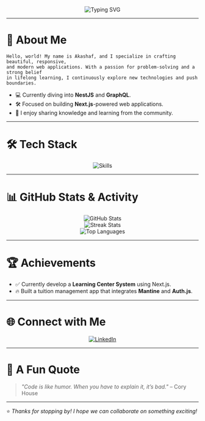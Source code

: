 <div align="center">
  <img src="https://readme-typing-svg.demolab.com?font=Fira+Code&size=22&pause=1000&color=F8F8F2&width=435&lines=Welcome+to+My+GitHub+Profile!;Frontend+Developer;Passionate+About+Clean+Code" alt="Typing SVG" />
</div>

---

# 🌟 About Me

```plaintext
Hello, world! My name is Akashaf, and I specialize in crafting beautiful, responsive, 
and modern web applications. With a passion for problem-solving and a strong belief 
in lifelong learning, I continuously explore new technologies and push boundaries. 
```

- 💻 Currently diving into **NestJS** and **GraphQL**.
- 🛠️ Focused on building **Next.js**-powered web applications.
- 🌱 I enjoy sharing knowledge and learning from the community.

---

# 🛠️ Tech Stack
<div align="center">
  <img src="https://skillicons.dev/icons?i=javascript,typescript,nextjs,nodejs,react,tailwind,figma,git,vscode" alt="Skills" />
</div>

---

# 📊 GitHub Stats & Activity

<div align="center">
  <img src="https://github-readme-stats.vercel.app/api?username=akashaf&show_icons=true&theme=monokai&hide_title=true" alt="GitHub Stats" />
  <br />
  <img src="https://github-readme-streak-stats.herokuapp.com/?user=your-github-username&theme=monokai" alt="Streak Stats" />
  <br />
  <img src="https://github-readme-stats.vercel.app/api/top-langs/?username=akashaf&layout=compact&theme=monokai" alt="Top Languages" />
</div>

---

# 🏆 Achievements

- ✅ Currently develop a **Learning Center System** using Next.js.
- 🔥 Built a tuition management app that integrates **Mantine** and **Auth.js**.

---

# 🌐 Connect with Me

<div align="center">
  <a href="https://www.linkedin.com/in/akashaf-khomarudin-56a38b158"><img src="https://img.shields.io/badge/LinkedIn-%230077B5?style=for-the-badge&logo=linkedin&logoColor=white" alt="LinkedIn" /></a>
</div>

---

# 🎨 A Fun Quote
> _"Code is like humor. When you have to explain it, it’s bad."_ – Cory House

---

⭐️ _Thanks for stopping by! I hope we can collaborate on something exciting!_
